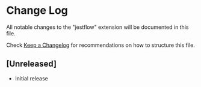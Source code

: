 # Change Log
All notable changes to the "jestflow" extension will be documented in this file.

Check [Keep a Changelog](http://keepachangelog.com/) for recommendations on how to structure this file.

## [Unreleased]
- Initial release